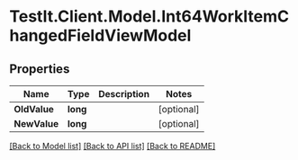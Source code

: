 # TestIt.Client.Model.Int64WorkItemChangedFieldViewModel

## Properties

Name | Type | Description | Notes
------------ | ------------- | ------------- | -------------
**OldValue** | **long** |  | [optional] 
**NewValue** | **long** |  | [optional] 

[[Back to Model list]](../README.md#documentation-for-models) [[Back to API list]](../README.md#documentation-for-api-endpoints) [[Back to README]](../README.md)

